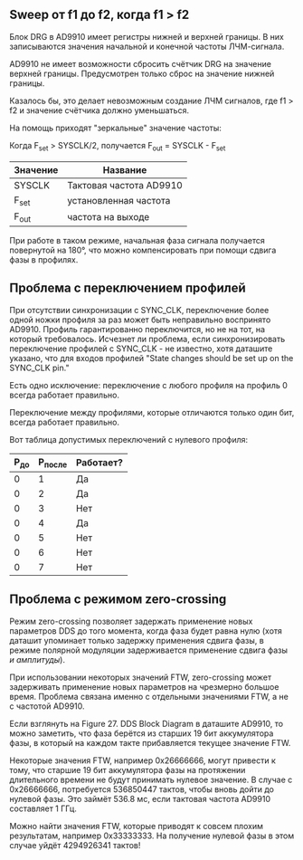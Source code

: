 
## Sweep от f1 до f2, когда f1 > f2

Блок DRG в AD9910 имеет регистры нижней и верхней границы. В них записываются значения начальной и конечной частоты ЛЧМ-сигнала.

AD9910 не имеет возможности сбросить счётчик DRG на значение верхней границы. Предусмотрен только сброс на значение нижней границы.

Казалось бы, это делает невозможным создание ЛЧМ сигналов, где f1 > f2 и значение счётчика должно уменьшаться.

На помощь приходят "зеркальные" значение частоты:

Когда F<sub>set</sub> > SYSCLK/2, получается F<sub>out</sub> = SYSCLK - F<sub>set</sub>

| Значение | Название |
| --- | --- |
| SYSCLK | Тактовая частота AD9910
| F<sub>set</sub> | установленная частота |
| F<sub>out</sub> | частота на выходе |

При работе в таком режиме, начальная фаза сигнала получается повернутой на 180°, что можно компенсировать при помощи сдвига фазы в профилях.

## Проблема с переключением профилей

При отсутствии синхронизации с SYNC_CLK, переключение более одной ножки профиля за раз может быть неправильно воспринято AD9910. Профиль гарантированно переключится, но не на тот, на который требовалось. Исчезнет ли проблема, если синхронизировать переключение профилей с SYNC_CLK - не известно, хотя даташите указано, что для входов профилей "State changes should be set up on the SYNC_CLK pin." 

Есть одно исключение: переключение с любого профиля на профиль 0 всегда работает правильно.

Переключение между профилями, которые отличаются только один бит, всегда работает правильно.

Вот таблица допустимых переключений с нулевого профиля:

| P<sub>до</sub> | P<sub>после</sub> | Работает? |
| --- | --- | --- |
| 0 | 1 | Да |
| 0 | 2 | Да |
| 0 | 3 | Нет |
| 0 | 4 | Да |
| 0 | 5 | Нет |
| 0 | 6 | Нет |
| 0 | 7 | Нет |

## Проблема с режимом zero-crossing

Режим zero-crossing позволяет задержать применение новых параметров DDS до того момента, когда фаза будет равна нулю (хотя даташит упоминает только задержку применения сдвига фазы, в режиме полярной модуляции задерживается применение сдвига фазы *и амплитуды*).

При использовании некоторых значений FTW, zero-crossing может задерживать применение новых параметров на чрезмерно большое время. Проблема связана именно с отдельными значениями FTW, а не с частотой AD9910.

Если взглянуть на Figure 27. DDS Block Diagram в даташите AD9910, то можно заметить, что фаза берётся из старших 19 бит аккумулятора фазы, в который на каждом такте прибавляется текущее значение FTW.

Некоторые значения FTW, например 0x26666666, могут привести к тому, что старшие 19 бит аккумулятора фазы на протяжении длительного времени не будут принимать нулевое значение. В случае с 0x26666666, потребуется 536850447 тактов, чтобы вновь дойти до нулевой фазы. Это займёт 536.8 мс, если тактовая частота AD9910 составляет 1 ГГц.

Можно найти значения FTW, которые приводят к совсем плохим результатам, например 0x33333333. На получение нулевой фазы в этом случае уйдёт 4294926341 тактов!
